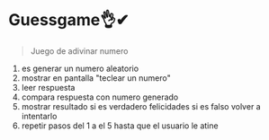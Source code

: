 # Guessgame👌✔
>Juego de adivinar numero
1. es generar un numero aleatorio 
2. mostrar en pantalla "teclear un numero"
3. leer respuesta 
4. compara respuesta con numero generado 
5. mostrar resultado si es verdadero felicidades si es falso volver a intentarlo
6. repetir pasos del 1 a el 5 hasta que  el usuario le atine 